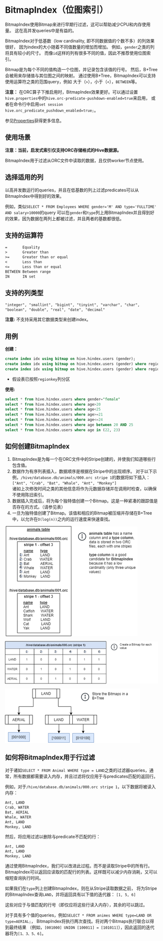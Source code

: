 
# BitmapIndex（位图索引）

BitmapIndex使用Bitmap来进行早期行过滤，这可以帮助减少CPU和内存使用量。
这在高并发queries中是有益的。

BitmapIndex对于低基数（low cardinality, 即不同数据值的个数不多）的列效果很好，
因为index的大小随着不同值数量的增加而增加。
例如，`gender`之类的列将具有较小的尺寸。
而像`id`这样的列有很多不同的值，因此不推荐使用位图索引。

Bitmap是为每个不同的值构造一个位图，并记录包含该值的行号。
然后，B+Tree会被用来存储值与其位图之间的映射。
通过使用B+Tree，BitmapIndex可以支持使用运算符之类的范围query，例如
大于（`>`），小于（`<`），`BETWEEN`等。

**注意：** 在ORC算子下推启用时，BitmapIndex效果更好。可以通过设置`hive.properties`中的`hive.orc-predicate-pushdown-enabled=true`来启用，
或者在命令行中启用`set session hive.orc_predicate_pushdown_enabled=true;`。

参见[Properties](../admin/properties.md)获得更多信息。

## 使用场景

**注意：当前，启发式索引仅支持ORC存储格式的Hive数据源。**

BitmapIndex用于过滤从ORC文件中读取的数据，且仅供worker节点使用。

## 选择适用的列

以高并发数运行的queries，并且在低基数的列上过滤predicates可以从BitmapIndex中得到好的效果。

例如，类似`SELECT * FROM Employees WHERE gender='M' AND type='FULLTIME' AND salary>10000`的query
可以在`gender`和`type`列上用BitmapIndex并且得到好的效果，因为数据在两列上都被过滤，并且两者的基数都很低。

## 支持的运算符

    =       Equality
    >       Greater than
    >=      Greater than or equal
    <       Less than
    <=      Less than or equal
    BETWEEN Between range
    IN      IN set
    
## 支持的列类型
    "integer", "smallint", "bigint", "tinyint", "varchar", "char", "boolean", "double", "real", "date", "decimal"

**注意:** 不支持采用其它数据类型来创建index。

## 用例

**创建：**
```sql
create index idx using bitmap on hive.hindex.users (gender);
create index idx using bitmap on hive.hindex.users (gender) where regionkey=1;
create index idx using bitmap on hive.hindex.users (gender) where regionkey in (3, 1);
```

* 假设表已按照`regionkey`列分区

**使用:**
```sql
select * from hive.hindex.users where gender="female"
select * from hive.hindex.users where age>20
select * from hive.hindex.users where age<25
select * from hive.hindex.users where age>=21
select * from hive.hindex.users where age<=24
select * from hive.hindex.users where age between 20 AND 25
select * from hive.hindex.users where age in (22, 23)
```

## 如何创建BitmapIndex

1. BitmapIndex是为每一个在ORC文件中的Stripe创建的，并使我们知道哪些行包含值。
2. 数据作为有序列表插入，数据顺序是根据在Stripe中的出现顺序。
   对于以下示例，`/hive/database.db/animals/000.orc stripe 1`的数据将如下插入：  
   `["Ant", "Crab", "Bat", "Whale", "Ant", "Monkey"]`  
   诸如上次修改时间之类的其他信息将作为元数据存储并在调用时检查，以确保不使用陈旧索引。
3. 数据插入完成后，将为每个独特值创建一个Bitmap。这是一种紧凑的跟踪值是否存在的方式。（请参见表）
4. 一旦为独特值创建了Bitmap。该值和相应的Bitmap被压缩并存储在B+Tree中，以允许在`O(log(n))`之内的运行速度来快速查找。

![bitmap_animal_table](../images/bitmap_animal_table.png)

![bitmap_stripe_table](../images/bitmap_stripe_table.png)

![bitmap_animal_diagram](../images/bitmap_animal_diagram.png)

## 如何将BitmapIndex用于行过滤

对于诸如`SELECT * FROM Animal WHERE type = LAND`之类的过滤器queries，通常，所有数据都需要读入内存，并且过滤将仅应用于与predicates匹配的返回行。

例如，对于`/hive/database.db/animals/000.orc stripe 1`，以下数据将被读入内存：
```
Ant, LAND  
Crab, WATER  
Bat, AERIAL  
Whale, WATER  
Ant, LAND  
Monkey, LAND  
```
然后，将应用过滤以删除与predicate不匹配的行：
```
Ant, LAND  
Ant, LAND  
Monkey, LAND  
```
通过使用BitmapIndex，我们可以改进此过程。而不是读取Stripe中的所有行。
BitmapIndex可以返回应读取的匹配行的列表。这样既可以减少内存消耗，又可以缩短查询执行时间。

如果我们在`type`列上创建BitmapIndex，则在从Stripe读取数据之前，
将为Stripe的BitmapIndex查询`LAND`，并将返回具有以下值的迭代器：
`[1, 5, 6]`

这些对应于与值匹配的行号（即仅应将这些行读入内存），其余的可以跳过。

对于具有多个值的queries，例如`SELECT * FROM animes WHERE type=LAND OR type=AERIAL;`，
BitmapIndex将执行两次查找。将对两个Bitmaps执行联合以得到最终结果
（例如，`[001000] UNION [100011] = [101011]`），因此返回的迭代器将为`[1、3、5、6]`。

